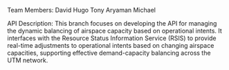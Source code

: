 Team Members:
David
Hugo
Tony
Aryaman
Michael

API Description:
This branch focuses on developing the API for managing the dynamic balancing of airspace capacity based on operational intents. It interfaces with the Resource Status Information Service (RSIS) to provide real-time adjustments to operational intents based on changing airspace capacities, supporting effective demand-capacity balancing across the UTM network.
